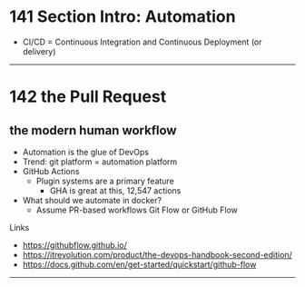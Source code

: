 # 141 Section Intro: Automation

- CI/CD = Continuous Integration and Continuous Deployment (or delivery)

---

# 142 the Pull Request

## the modern human workflow

- Automation is the glue of DevOps
- Trend: git platform = automation platform
- GitHub Actions
  - Plugin systems are a primary feature
    - GHA is great at this, 12,547 actions
- What should we automate in docker?
  - Assume PR-based workflows Git Flow or GitHub Flow

Links

- https://githubflow.github.io/
- https://itrevolution.com/product/the-devops-handbook-second-edition/
- https://docs.github.com/en/get-started/quickstart/github-flow

---
